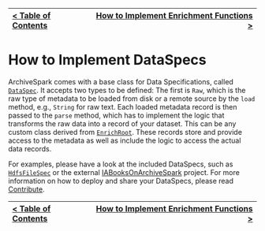 [< Table of Contents](README.md) | [How to Implement Enrichment Functions >](Dev_EnrichFuncs.md)
:---|---:

# How to Implement DataSpecs

ArchiveSpark comes with a base class for Data Specifications, called [`DataSpec`](../src/main/scala/org/archive/archivespark/dataspecs/DataSpec.scala). It accepts two types to be defined: The first is `Raw`, which is the raw type of metadata to be loaded from disk or a remote source by the `load` method, e.g., `String` for raw text. Each loaded metadata record is then passed to the `parse` method, which has to implement the logic that transforms the raw data into a record of your dataset. This can be any custom class derived from [`EnrichRoot`](../src/main/scala/org/archive/archivespark/enrich/EnrichRoot.scala). These records store and provide access to the metadata as well as include the logic to access the actual data records.

For examples, please have a look at the included DataSpecs, such as [`HdfsFileSpec`](../src/main/scala/org/archive/archivespark/specific/raw/HdfsFileSpec.scala) or the external [IABooksOnArchiveSpark](https://github.com/helgeho/IABooksOnArchiveSpark) project. For more information on how to deploy and share your DataSpecs, please read [Contribute](Contribute.md).

[< Table of Contents](README.md) | [How to Implement Enrichment Functions >](Dev_EnrichFuncs.md)
:---|---: